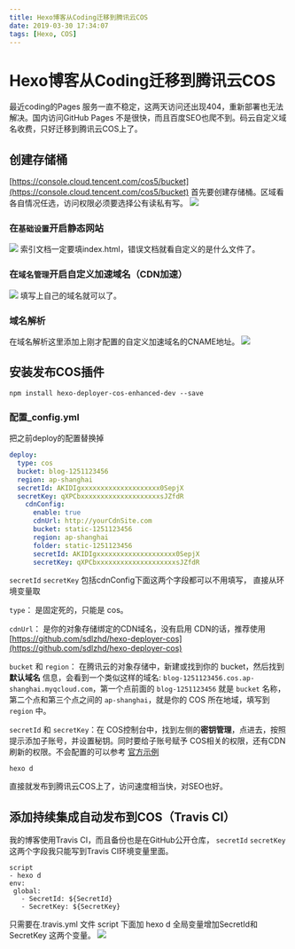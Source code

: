 ```yaml
---
title: Hexo博客从Coding迁移到腾讯云COS
date: 2019-03-30 17:34:07
tags: [Hexo, COS]
---
```

# Hexo博客从Coding迁移到腾讯云COS
最近coding的Pages 服务一直不稳定，这两天访问还出现404，重新部署也无法解决。国内访问GitHub Pages  不是很快，而且百度SEO也爬不到。码云自定义域名收费，只好迁移到腾讯云COS上了。
<!-- more -->

## 创建存储桶
[https://console.cloud.tencent.com/cos5/bucket](https://console.cloud.tencent.com/cos5/bucket) 首先要创建存储桶。区域看各自情况任选，访问权限必须要选择公有读私有写。
![](https://hexo-1252491761.cos.ap-beijing.myqcloud.com/Hexo%E8%BF%81%E7%A7%BB/1.png)

### 在`基础设置`开启静态网站
![](https://hexo-1252491761.cos.ap-beijing.myqcloud.com/Hexo%E8%BF%81%E7%A7%BB/2.png)
索引文档一定要填index.html，错误文档就看自定义的是什么文件了。

### 在`域名管理`开启自定义加速域名（CDN加速）
![](https://hexo-1252491761.cos.ap-beijing.myqcloud.com/Hexo%E8%BF%81%E7%A7%BB/3.png)
填写上自己的域名就可以了。

### 域名解析
在域名解析这里添加上刚才配置的自定义加速域名的CNAME地址。
![](https://hexo-1252491761.cos.ap-beijing.myqcloud.com/Hexo%E8%BF%81%E7%A7%BB/4.png)

## 安装发布COS插件
```
npm install hexo-deployer-cos-enhanced-dev --save
```

### 配置_config.yml
把之前deploy的配置替换掉
``` yml
deploy: 
  type: cos
  bucket: blog-1251123456
  region: ap-shanghai
  secretId: AKIDIgxxxxxxxxxxxxxxxxxxxx0SepjX
  secretKey: qXPCbxxxxxxxxxxxxxxxxxxxxsJZfdR
    cdnConfig:
      enable: true
      cdnUrl: http://yourCdnSite.com
      bucket: static-1251123456
      region: ap-shanghai
      folder: static-1251123456
      secretId: AKIDIgxxxxxxxxxxxxxxxxxxxx0SepjX
      secretKey: qXPCbxxxxxxxxxxxxxxxxxxxxsJZfdR
```
`secretId`  `secretKey` 包括cdnConfig下面这两个字段都可以不用填写， 直接从环境变量取


`type`： 是固定死的，只能是 cos。

`cdnUrl`： 是你的对象存储绑定的CDN域名，没有启用 CDN的话，推荐使用 [https://github.com/sdlzhd/hexo-deployer-cos](https://github.com/sdlzhd/hexo-deployer-cos)

`bucket` 和 `region`： 在腾讯云的对象存储中，新建或找到你的 bucket，然后找到 **默认域名** 信息，会看到一个类似这样的域名: `blog-1251123456.cos.ap-shanghai.myqcloud.com`，第一个点前面的 `blog-1251123456` 就是 `bucket` 名称，第二个点和第三个点之间的 `ap-shanghai`，就是你的 COS 所在地域，填写到 `region` 中。

`secretId` 和 `secretKey`：在 COS控制台中，找到左侧的**密钥管理**，点进去，按照提示添加子账号，并设置秘钥。同时要给子账号赋予 COS相关的权限，还有CDN刷新的权限。不会配置的可以参考 [官方示例](https://cloud.tencent.com/document/product/228/14867)

```
hexo d
```
直接就发布到腾讯云COS上了，访问速度相当快，对SEO也好。

## 添加持续集成自动发布到COS（Travis CI）
我的博客使用Travis CI，而且备份也是在GitHub公开仓库， `secretId`  `secretKey`  这两个字段我只能写到Travis CI环境变量里面。

```
script 
- hexo d
env:
 global:
   - SecretId: ${SecretId}
   - SecretKey: ${SecretKey}
```
只需要在.travis.yml 文件 script 下面加 hexo d 全局变量增加SecretId和SecretKey 这两个变量。
![](https://hexo-1252491761.cos.ap-beijing.myqcloud.com/Hexo%E8%BF%81%E7%A7%BB/5.png)